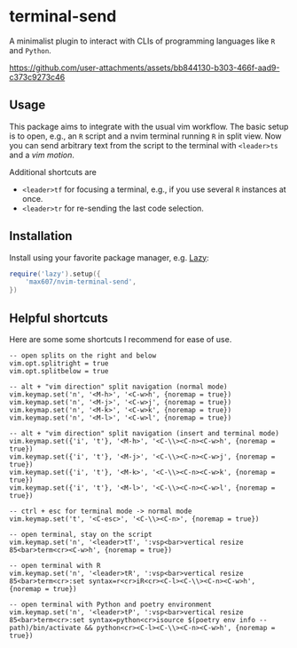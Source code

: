 # terminal-send

A minimalist plugin to interact with CLIs of programming languages like `R` and `Python`.

https://github.com/user-attachments/assets/bb844130-b303-466f-aad9-c373c9273c46

## Usage

This package aims to integrate with the usual vim workflow.
The basic setup is to open, e.g., an `R` script and a nvim terminal running `R` in split view.
Now you can send arbitrary text from the script to the terminal with `<leader>ts` and a *vim motion*.

Additional shortcuts are

* `<leader>tf` for focusing a terminal, e.g., if you use several `R` instances at once.
* `<leader>tr` for re-sending the last code selection.

## Installation

Install using your favorite package manager, e.g. [Lazy](https://github.com/folke/lazy.nvim):

```lua
require('lazy').setup({
    'max607/nvim-terminal-send',
})
```

## Helpful shortcuts

Here are some some shortcuts I recommend for ease of use.

```
-- open splits on the right and below
vim.opt.splitright = true
vim.opt.splitbelow = true

-- alt + "vim direction" split navigation (normal mode)
vim.keymap.set('n', '<M-h>', '<C-w>h', {noremap = true})
vim.keymap.set('n', '<M-j>', '<C-w>j', {noremap = true})
vim.keymap.set('n', '<M-k>', '<C-w>k', {noremap = true})
vim.keymap.set('n', '<M-l>', '<C-w>l', {noremap = true})

-- alt + "vim direction" split navigation (insert and terminal mode)
vim.keymap.set({'i', 't'}, '<M-h>', '<C-\\><C-n><C-w>h', {noremap = true})
vim.keymap.set({'i', 't'}, '<M-j>', '<C-\\><C-n><C-w>j', {noremap = true})
vim.keymap.set({'i', 't'}, '<M-k>', '<C-\\><C-n><C-w>k', {noremap = true})
vim.keymap.set({'i', 't'}, '<M-l>', '<C-\\><C-n><C-w>l', {noremap = true})

-- ctrl + esc for terminal mode -> normal mode
vim.keymap.set('t', '<C-esc>', '<C-\\><C-n>', {noremap = true})

-- open terminal, stay on the script
vim.keymap.set('n', '<leader>tT', ':vsp<bar>vertical resize 85<bar>term<cr><C-w>h', {noremap = true})

-- open terminal with R
vim.keymap.set('n', '<leader>tR', ':vsp<bar>vertical resize 85<bar>term<cr>:set syntax=r<cr>iR<cr><C-l><C-\\><C-n><C-w>h', {noremap = true})

-- open terminal with Python and poetry environment
vim.keymap.set('n', '<leader>tP', ':vsp<bar>vertical resize 85<bar>term<cr>:set syntax=python<cr>isource $(poetry env info --path)/bin/activate && python<cr><C-l><C-\\><C-n><C-w>h', {noremap = true})
```
